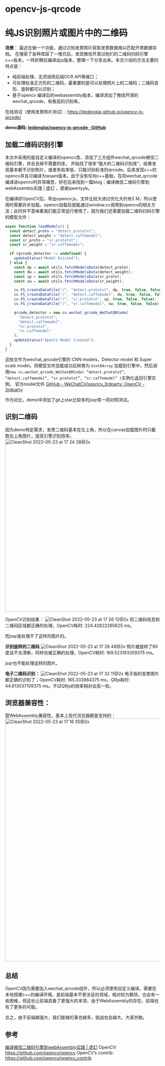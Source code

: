 # opencv-js-qrcode
# 纯JS识别照片或图片中的二维码
**场景**： 最近在做一个功能，通过识别发票照片获取发票数据用以匹配开票数据存档。
在搜索了各种库踩了一堆坑后，发现微信开源过他们的二维码扫码引擎c++版本，一阵折腾后编译出js版本，整理一下分享出来。本文介绍的方法主要的特点是：
* 纯前端处理，无须调用后端OCR API等接口；
* 可处理标准正方形的二维码，最重要的是可以处理照片上的二维码；二维码变形、旋转都可以识别；
* 基于opencv 编译后的webassembly版本，编译添加了微信开源的wechat_qrcode，有极高的识别率。


在线测试（使用发票照片测试）：https://leidenglai.github.io/opencv-js-qrcode/

**demo源码:  [leidenglai/opencv-js-qrcode · GitHub](https://github.com/leidenglai/opencv-js-qrcode)**

## 加载二维码识别引擎
本文中采用的是自定义编译的opencv库，添加了三方组件wechat_qrcode微信二维码引擎，并且去掉不需要的库。
开始找了很多”强大的二维码识别库“，结果发现基本都不识别照片，或者失败率低，只能识别标准的qrcode。后来发现c++的opencv并且可编译为wsam版本。由于没有任何c++基础，在将wechat_qrcode编译进opencv时异常痛苦，好在后来找到一篇blog：编译微信二维码引擎到webAssembly实践 | 虚幻 ，感谢qwertyyb。

在编译好OpenCV后，导出opencv.js，文件比较大进过优化大约有5
M，所以使用时需要异步加载。opencv加载后就能通过window.cv调用到opencv的相关方法；此时并不意味着我们能正常运行使用了，因为我们还需要加载二维码扫码引擎的模型文件：
``` javascript
async function loadModels() {
  const detect_proto = "detect.prototxt";
  const detect_weight = "detect.caffemodel";
  const sr_proto = "sr.prototxt";
  const sr_weight = "sr.caffemodel";

  if (qrcode_detector != undefined) {
    updateStatus("Model Existed");
  } else {
    const dp = await utils.fetchModelsData(detect_proto);
    const dw = await utils.fetchModelsData(detect_weight);
    const sp = await utils.fetchModelsData(sr_proto);
    const sw = await utils.fetchModelsData(sr_weight);

    cv.FS_createDataFile("/", "detect.prototxt", dp, true, false, false);
    cv.FS_createDataFile("/", "detect.caffemodel", dw, true, false, false);
    cv.FS_createDataFile("/", "sr.prototxt", sp, true, false, false);
    cv.FS_createDataFile("/", "sr.caffemodel", sw, true, false, false);

    qrcode_detector = new cv.wechat_qrcode_WeChatQRCode(
      "detect.prototxt",
      "detect.caffemodel",
      "sr.prototxt",
      "sr.caffemodel"
    );
    updateStatus("OpenCV Model Created");
  }
}
```

这些文件为wechat_qrcode引擎的 CNN models，Detector model 和 Super scale model。将模型文件加载成功后转换为 `Uint8Array` 加载到引擎中，然后调用`new cv.wechat_qrcode_WeChatQRCode( “detect.prototxt”,  “detect.caffemodel”, “sr.prototxt”, “sr.caffemodel” )`实例化返回引擎实例。
官方model文件 [GitHub - WeChatCV/opencv_3rdparty: OpenCV - 3rdparty](https://github.com/WeChatCV/opencv_3rdparty/tree/wechat_qrcode)

作为对比，demo中添加了git上star比较多的jsqr库一同对照测试。

## 识别二维码
因为demo特定需求，发票二维码基本在左上角，所以在canvas加载图片时只截取左上角图片，提高引擎识别效率。
<img width="562" alt="CleanShot 2022-05-23 at 17 24 28@2x" src="https://user-images.githubusercontent.com/11383747/169796294-993433c3-3e97-46a9-8651-8fd76152ca27.png">

OpenCV识别结果：
![CleanShot 2022-05-23 at 17 26 12@2x](https://user-images.githubusercontent.com/11383747/169796337-7ba2a129-b357-41b8-a8a9-20484a9b30c8.png)
将二维码信息和二维码区域都正确的处理，OpenCV耗时: 224.42822265625 ms。

而jsqr是处理不了这样的图片的。


**识别旋转的二维码**
![CleanShot 2022-05-23 at 17 28 48@2x](https://user-images.githubusercontent.com/11383747/169796380-f85584a5-b8a9-45ca-94ff-80dabc786225.png)
照片被旋转了90度且不太清晰，同样也被正确的处理，OpenCV耗时: 169.523193359375 ms。

jsqr也不能处理这样的图片。



**电子二维码识别：**
![CleanShot 2022-05-23 at 17 32 11@2x](https://user-images.githubusercontent.com/11383747/169796414-ae279015-dc5e-42f1-af7b-6b085a2b22f8.png)
电子版的发票图片都正确的识别了；OpenCV耗时: 165.333984375 ms，QRjs耗时: 44.613037109375 ms。不过QRjs的效率相对会高一些。


## 浏览器兼容性：
暨WebAssembly兼容性，基本上现代浏览器都是支持的：
<img width="789" alt="CleanShot 2022-05-23 at 17 16 35@2x" src="https://user-images.githubusercontent.com/11383747/169796444-07af908a-48a6-448f-b458-56175ad2576d.png">

## 总结
OpenCV因为需要加入wechat_qrcode组件，所以必须使用自定义编译。需要在本地搭建c++的编译环境，是前端基本不曾涉足的领域，相对较为繁琐，也会有一些困难，但这也让前端具备了更强大的本领，由于WebAssembly的存在，前端也有了更多的可能。

总之，由于前端越强大，我们能做的事也越多，挑战也会越大，大家共勉。

## 参考
[编译微信二维码引擎到webAssembly实践 | 虚幻](https://qwertyyb.github.io/2021/06/19/%E7%BC%96%E8%AF%91%E5%BE%AE%E4%BF%A1%E4%BA%8C%E7%BB%B4%E7%A0%81%E5%BC%95%E6%93%8E%E5%88%B0webAssembly%E5%AE%9E%E8%B7%B5/) 
OpenCV: https://github.com/opencv/opencv
OpenCV’s contrib: https://github.com/opencv/opencv_contrib



